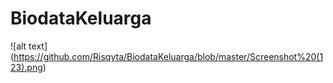 # BiodataKeluarga
![alt text] (https://github.com/Risqyta/BiodataKeluarga/blob/master/Screenshot%20(123).png)
